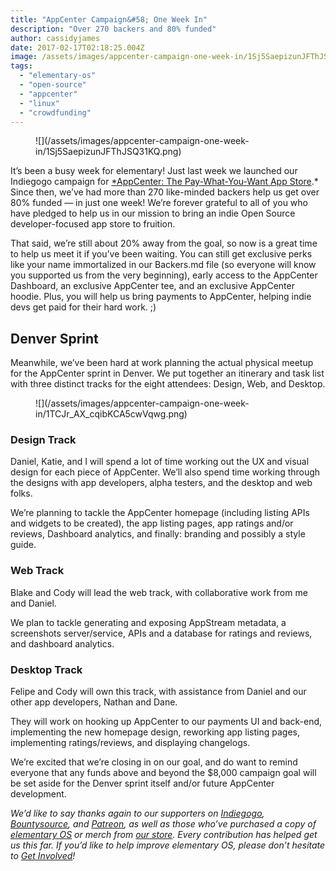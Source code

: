 ```yaml
---
title: "AppCenter Campaign&#58; One Week In"
description: "Over 270 backers and 80% funded"
author: cassidyjames
date: 2017-02-17T02:18:25.004Z
image: /assets/images/appcenter-campaign-one-week-in/1Sj5SaepizunJFThJSQ31KQ.png
tags:
  - "elementary-os"
  - "open-source"
  - "appcenter"
  - "linux"
  - "crowdfunding"
---
```


<figure markdown="1">
![](/assets/images/appcenter-campaign-one-week-in/1Sj5SaepizunJFThJSQ31KQ.png)
</figure>

It’s been a busy week for elementary! Just last week we launched our Indiegogo campaign for [*AppCenter: The Pay-What-You-Want App Store](https://www.indiegogo.com/projects/appcenter-the-pay-what-you-want-app-store#/).* Since then, we’ve had more than 270 like-minded backers help us get over 80% funded — in just one week! We’re forever grateful to all of you who have pledged to help us in our mission to bring an indie Open Source developer-focused app store to fruition.

That said, we’re still about 20% away from the goal, so now is a great time to help us meet it if you’ve been waiting. You can still get exclusive perks like your name immortalized in our Backers.md file (so everyone will know you supported us from the very beginning), early access to the AppCenter Dashboard, an exclusive AppCenter tee, and an exclusive AppCenter hoodie. Plus, you will help us bring payments to AppCenter, helping indie devs get paid for their hard work. ;)

## Denver Sprint

Meanwhile, we’ve been hard at work planning the actual physical meetup for the AppCenter sprint in Denver. We put together an itinerary and task list with three distinct tracks for the eight attendees: Design, Web, and Desktop.

<figure markdown="1">
![](/assets/images/appcenter-campaign-one-week-in/1TCJr_AX_cqibKCA5cwVqwg.png)
</figure>

### Design Track

Daniel, Katie, and I will spend a lot of time working out the UX and visual design for each piece of AppCenter. We’ll also spend time working through the designs with app developers, alpha testers, and the desktop and web folks.

We’re planning to tackle the AppCenter homepage (including listing APIs and widgets to be created), the app listing pages, app ratings and/or reviews, Dashboard analytics, and finally: branding and possibly a style guide.

### Web Track

Blake and Cody will lead the web track, with collaborative work from me and Daniel.

We plan to tackle generating and exposing AppStream metadata, a screenshots server/service, APIs and a database for ratings and reviews, and dashboard analytics.

### Desktop Track

Felipe and Cody will own this track, with assistance from Daniel and our other app developers, Nathan and Dane.

They will work on hooking up AppCenter to our payments UI and back-end, implementing the new homepage design, reworking app listing pages, implementing ratings/reviews, and displaying changelogs.

We’re excited that we’re closing in on our goal, and do want to remind everyone that any funds above and beyond the $8,000 campaign goal will be set aside for the Denver sprint itself and/or future AppCenter development.

*We’d like to say thanks again to our supporters on [Indiegogo](https://www.indiegogo.com/projects/appcenter-the-pay-what-you-want-app-store#/), [Bountysource](https://salt.bountysource.com/teams/elementary), and [Patreon](https://www.patreon.com/elementary), as well as those who’ve purchased a copy of [elementary OS](https://elementary.io/) or merch from [our store](https://elementary.io/store/). Every contribution has helped get us this far. If you’d like to help improve elementary OS, please don’t hesitate to [Get Involved](https://elementary.io/get-involved)!*
